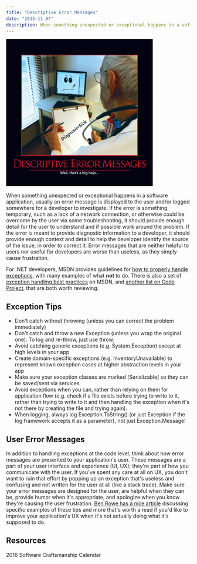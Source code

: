 ```yaml
---
title: "Descriptive Error Messages"
date: "2015-11-07"
description: When something unexpected or exceptional happens in a software application, usually an error message is displayed to the user and/or logged somewhere for a developer to investigate.
---
```


![Descriptive Error Messages](images/DescriptiveErrorMessages-400x400.png)

When something unexpected or exceptional happens in a software application, usually an error message is displayed to the user and/or logged somewhere for a developer to investigate. If the error is something temporary, such as a lack of a network connection, or otherwise could be overcome by the user via some troubleshooting, it should provide enough detail for the user to understand and if possible work around the problem. If the error is meant to provide diagnostic information to a developer, it should provide enough context and detail to help the developer identify the source of the issue, in order to correct it. Error messages that are neither helpful to users nor useful for developers are worse than useless, as they simply cause frustration.

For .NET developers, MSDN provides guidelines for [how to properly handle exceptions](https://msdn.microsoft.com/en-us/library/vstudio/ms229005(v=vs.100).aspx), with many examples of what _**not**_ to do. There is also a set of [exception handling best practices](https://msdn.microsoft.com/en-us/library/seyhszts(v=vs.110).aspx) on MSDN, and [another list on Code Project](http://www.codeproject.com/Articles/9538/Exception-Handling-Best-Practices-in-NET), that are both worth reviewing.

## Exception Tips

- Don't catch without throwing (unless you can correct the problem immediately)
- Don't catch and throw a new Exception (unless you wrap the original one). To log and re-throw, just use throw;
- Avoid catching generic exceptions (e.g. System.Exception) except at high levels in your app
- Create domain-specific exceptions (e.g. InventoryUnavailable) to represent known exception cases at higher abstraction levels in your app
- Make sure your exception classes are marked [Serializable] so they can be saved/sent via services
- Avoid exceptions when you can, rather than relying on them for application flow (e.g. check if a file exists before trying to write to it, rather than trying to write to it and then handling the exception when it's not there by creating the file and trying again).
- When logging, always log Exception.ToString() (or just Exception if the log framework accepts it as a parameter), not just Exception.Message!

## User Error Messages

In addition to handling exceptions at the code level, think about how error messages are presented to your application's user. These messages are a part of your user interface and experience (UI, UX); they're part of how you communicate with the user. If you've spent any care at all on UX, you don't want to ruin that effort by popping up an exception that's useless and confusing and not written for the user at all (like a stack trace). Make sure your error messages are designed for the user, are helpful when they can be, provide humor when it's appropriate, and apologize when you know they're causing the user frustration. [Ben Rowe has a nice article](http://uxmas.com/2012/the-4-hs-of-writing-error-messages) discussing specific examples of these tips and more that's worth a read if you'd like to improve your application's UX when it's not actually doing what it's supposed to do.

## Resources

2016 Software Craftsmanship Calendar
